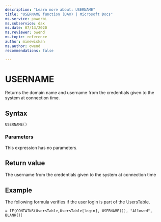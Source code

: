 ```yaml
---
description: "Learn more about: USERNAME"
title: "USERNAME function (DAX) | Microsoft Docs"
ms.service: powerbi 
ms.subservice: dax 
ms.date: 07/13/2020
ms.reviewer: owend
ms.topic: reference
author: minewiskan
ms.author: owend 
recommendations: false

---
```

# USERNAME

Returns the domain name and username from the credentials given to the system at connection time.  
  
## Syntax  
  
```dax
USERNAME()  
```
  
### Parameters  

This expression has no parameters.
  
## Return value

The username from the credentials given to the system at connection time  
  
## Example

The following formula verifies if the user login is part of the UsersTable.  
  
```dax
= IF(CONTAINS(UsersTable,UsersTable[login], USERNAME()), "Allowed", BLANK())  
```
